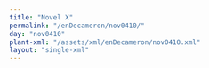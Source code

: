 ```yaml
---
title: "Novel X"
permalink: "/enDecameron/nov0410/"
day: "nov0410"
plant-xml: "/assets/xml/enDecameron/nov0410.xml"
layout: "single-xml"
---
```


